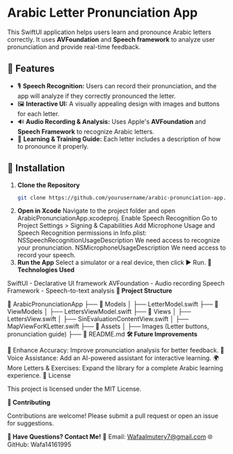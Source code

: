 # Arabic Letter Pronunciation App

This SwiftUI application helps users learn and pronounce Arabic letters correctly. It uses **AVFoundation** and **Speech framework** to analyze user pronunciation and provide real-time feedback.

## 🚀 Features
- 🎙 **Speech Recognition:** Users can record their pronunciation, and the app will analyze if they correctly pronounced the letter.
- 🖼 **Interactive UI:** A visually appealing design with images and buttons for each letter.
- 🔊 **Audio Recording & Analysis:** Uses Apple's **AVFoundation** and **Speech Framework** to recognize Arabic letters.
- 📖 **Learning & Training Guide:** Each letter includes a description of how to pronounce it properly.


## 📜 Installation
1. **Clone the Repository**  
   ```sh
   git clone https://github.com/yourusername/arabic-pronunciation-app.git

2. **Open in Xcode**
Navigate to the project folder and open ArabicPronunciationApp.xcodeproj.
Enable Speech Recognition
Go to Project Settings > Signing & Capabilities
Add Microphone Usage and Speech Recognition permissions in Info.plist:
<key>NSSpeechRecognitionUsageDescription</key>
<string>We need access to recognize your pronunciation.</string>
<key>NSMicrophoneUsageDescription</key>
<string>We need access to record your speech.</string>
3. **Run the App**
Select a simulator or a real device, then click ▶️ Run.
**🔧 Technologies Used**

SwiftUI - Declarative UI framework
AVFoundation - Audio recording
Speech Framework - Speech-to-text analysis
**📂 Project Structure**

📂 ArabicPronunciationApp
 ├── 📁 Models
 │   ├── LetterModel.swift
 ├── 📁 ViewModels
 │   ├── LettersViewModel.swift
 ├── 📁 Views
 │   ├── LettersView.swift
 │   ├── SinEvaluationContentView.swift
 │   ├── MapViewForKLetter.swift
 ├── 📁 Assets
 │   ├── Images (Letter buttons, pronunciation guide)
 ├── 📄 README.md
**🛠 Future Improvements**

🔄 Enhance Accuracy: Improve pronunciation analysis for better feedback.
📢 Voice Assistance: Add an AI-powered assistant for interactive learning.
🌍 More Letters & Exercises: Expand the library for a complete Arabic learning experience.
📜 License

This project is licensed under the MIT License.

**🤝 Contributing**

Contributions are welcome! Please submit a pull request or open an issue for suggestions.


**📩 Have Questions? Contact Me!**
📧 Email: Wafaalmutery7@gmail.com
🌐 GitHub: Wafa14161995




